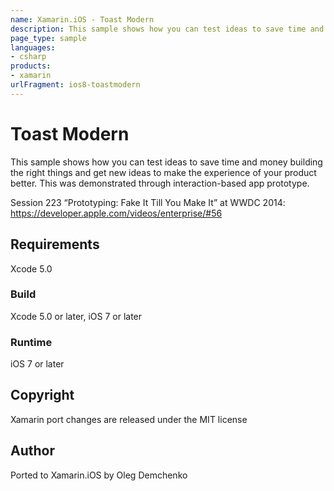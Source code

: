 ```yaml
---
name: Xamarin.iOS - Toast Modern
description: This sample shows how you can test ideas to save time and money building the right things and get new ideas to make the experience of your product...
page_type: sample
languages:
- csharp
products:
- xamarin
urlFragment: ios8-toastmodern
---
```

# Toast Modern
This sample shows how you can test ideas to save time and money building the right things and get new ideas to make the experience of your product better. This was demonstrated through interaction-based app prototype.

Session 223 “Prototyping: Fake It Till You Make It” at WWDC 2014:
https://developer.apple.com/videos/enterprise/#56

## Requirements

Xcode 5.0

### Build

Xcode 5.0 or later, iOS 7 or later

### Runtime

iOS 7 or later

## Copyright

Xamarin port changes are released under the MIT license

## Author

Ported to Xamarin.iOS by Oleg Demchenko
